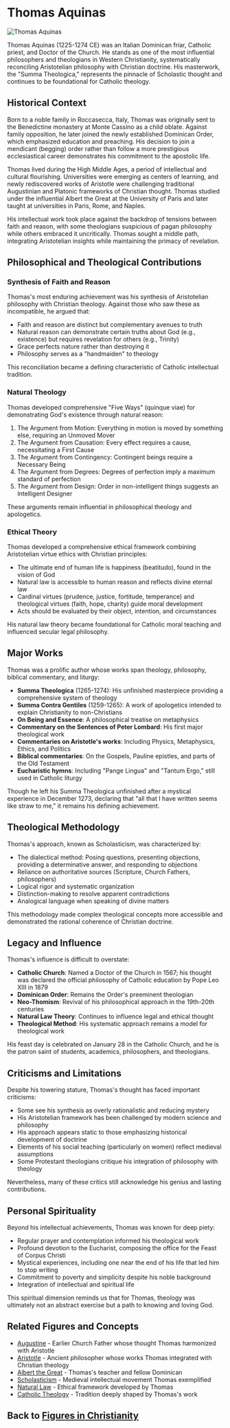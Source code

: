 # Thomas Aquinas

![Thomas Aquinas](../../images/thomas_aquinas.jpg)

Thomas Aquinas (1225-1274 CE) was an Italian Dominican friar, Catholic priest, and Doctor of the Church. He stands as one of the most influential philosophers and theologians in Western Christianity, systematically reconciling Aristotelian philosophy with Christian doctrine. His masterwork, the "Summa Theologica," represents the pinnacle of Scholastic thought and continues to be foundational for Catholic theology.

## Historical Context

Born to a noble family in Roccasecca, Italy, Thomas was originally sent to the Benedictine monastery at Monte Cassino as a child oblate. Against family opposition, he later joined the newly established Dominican Order, which emphasized education and preaching. His decision to join a mendicant (begging) order rather than follow a more prestigious ecclesiastical career demonstrates his commitment to the apostolic life.

Thomas lived during the High Middle Ages, a period of intellectual and cultural flourishing. Universities were emerging as centers of learning, and newly rediscovered works of Aristotle were challenging traditional Augustinian and Platonic frameworks of Christian thought. Thomas studied under the influential Albert the Great at the University of Paris and later taught at universities in Paris, Rome, and Naples.

His intellectual work took place against the backdrop of tensions between faith and reason, with some theologians suspicious of pagan philosophy while others embraced it uncritically. Thomas sought a middle path, integrating Aristotelian insights while maintaining the primacy of revelation.

## Philosophical and Theological Contributions

### Synthesis of Faith and Reason

Thomas's most enduring achievement was his synthesis of Aristotelian philosophy with Christian theology. Against those who saw these as incompatible, he argued that:

- Faith and reason are distinct but complementary avenues to truth
- Natural reason can demonstrate certain truths about God (e.g., existence) but requires revelation for others (e.g., Trinity)
- Grace perfects nature rather than destroying it
- Philosophy serves as a "handmaiden" to theology

This reconciliation became a defining characteristic of Catholic intellectual tradition.

### Natural Theology

Thomas developed comprehensive "Five Ways" (quinque viae) for demonstrating God's existence through natural reason:

1. The Argument from Motion: Everything in motion is moved by something else, requiring an Unmoved Mover
2. The Argument from Causation: Every effect requires a cause, necessitating a First Cause
3. The Argument from Contingency: Contingent beings require a Necessary Being
4. The Argument from Degrees: Degrees of perfection imply a maximum standard of perfection
5. The Argument from Design: Order in non-intelligent things suggests an Intelligent Designer

These arguments remain influential in philosophical theology and apologetics.

### Ethical Theory

Thomas developed a comprehensive ethical framework combining Aristotelian virtue ethics with Christian principles:

- The ultimate end of human life is happiness (beatitudo), found in the vision of God
- Natural law is accessible to human reason and reflects divine eternal law
- Cardinal virtues (prudence, justice, fortitude, temperance) and theological virtues (faith, hope, charity) guide moral development
- Acts should be evaluated by their object, intention, and circumstances

His natural law theory became foundational for Catholic moral teaching and influenced secular legal philosophy.

## Major Works

Thomas was a prolific author whose works span theology, philosophy, biblical commentary, and liturgy:

- **Summa Theologica** (1265-1274): His unfinished masterpiece providing a comprehensive system of theology
- **Summa Contra Gentiles** (1259-1265): A work of apologetics intended to explain Christianity to non-Christians
- **On Being and Essence**: A philosophical treatise on metaphysics
- **Commentary on the Sentences of Peter Lombard**: His first major theological work
- **Commentaries on Aristotle's works**: Including Physics, Metaphysics, Ethics, and Politics
- **Biblical commentaries**: On the Gospels, Pauline epistles, and parts of the Old Testament
- **Eucharistic hymns**: Including "Pange Lingua" and "Tantum Ergo," still used in Catholic liturgy

Though he left his Summa Theologica unfinished after a mystical experience in December 1273, declaring that "all that I have written seems like straw to me," it remains his defining achievement.

## Theological Methodology

Thomas's approach, known as Scholasticism, was characterized by:

- The dialectical method: Posing questions, presenting objections, providing a determinative answer, and responding to objections
- Reliance on authoritative sources (Scripture, Church Fathers, philosophers)
- Logical rigor and systematic organization
- Distinction-making to resolve apparent contradictions
- Analogical language when speaking of divine matters

This methodology made complex theological concepts more accessible and demonstrated the rational coherence of Christian doctrine.

## Legacy and Influence

Thomas's influence is difficult to overstate:

- **Catholic Church**: Named a Doctor of the Church in 1567; his thought was declared the official philosophy of Catholic education by Pope Leo XIII in 1879
- **Dominican Order**: Remains the Order's preeminent theologian
- **Neo-Thomism**: Revival of his philosophical approach in the 19th-20th centuries
- **Natural Law Theory**: Continues to influence legal and ethical thought
- **Theological Method**: His systematic approach remains a model for theological work

His feast day is celebrated on January 28 in the Catholic Church, and he is the patron saint of students, academics, philosophers, and theologians.

## Criticisms and Limitations

Despite his towering stature, Thomas's thought has faced important criticisms:

- Some see his synthesis as overly rationalistic and reducing mystery
- His Aristotelian framework has been challenged by modern science and philosophy
- His approach appears static to those emphasizing historical development of doctrine
- Elements of his social teaching (particularly on women) reflect medieval assumptions
- Some Protestant theologians critique his integration of philosophy with theology

Nevertheless, many of these critics still acknowledge his genius and lasting contributions.

## Personal Spirituality

Beyond his intellectual achievements, Thomas was known for deep piety:

- Regular prayer and contemplation informed his theological work
- Profound devotion to the Eucharist, composing the office for the Feast of Corpus Christi
- Mystical experiences, including one near the end of his life that led him to stop writing
- Commitment to poverty and simplicity despite his noble background
- Integration of intellectual and spiritual life

This spiritual dimension reminds us that for Thomas, theology was ultimately not an abstract exercise but a path to knowing and loving God.

## Related Figures and Concepts

- [Augustine](./augustine.md) - Earlier Church Father whose thought Thomas harmonized with Aristotle
- [Aristotle](../history/christian_philosophy.md) - Ancient philosopher whose works Thomas integrated with Christian theology
- [Albert the Great](./albert_the_great.md) - Thomas's teacher and fellow Dominican
- [Scholasticism](../history/scholasticism.md) - Medieval intellectual movement Thomas exemplified
- [Natural Law](../beliefs/natural_law.md) - Ethical framework developed by Thomas
- [Catholic Theology](../denominations/roman_catholicism.md) - Tradition deeply shaped by Thomas's work

## Back to [Figures in Christianity](./README.md)
